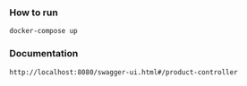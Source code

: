 ### How to run

```shell
docker-compose up
```

### Documentation

``
http://localhost:8080/swagger-ui.html#/product-controller
``

